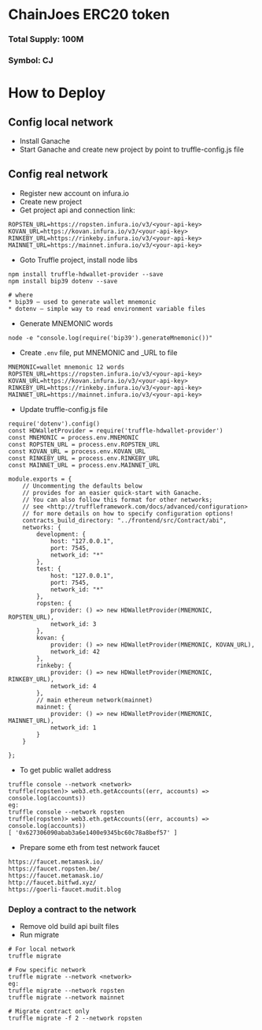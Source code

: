 # ChainJoes ERC20 token

### Total Supply: 100M 
### Symbol: CJ




# How to Deploy

## Config local network
- Install Ganache
- Start Ganache and create new project by point to truffle-config.js file

## Config real network
- Register new account on infura.io
- Create new project
- Get project api and connection link: 
```
ROPSTEN_URL=https://ropsten.infura.io/v3/<your-api-key>
KOVAN_URL=https://kovan.infura.io/v3/<your-api-key>
RINKEBY_URL=https://rinkeby.infura.io/v3/<your-api-key>
MAINNET_URL=https://mainnet.infura.io/v3/<your-api-key>
```
- Goto Truffle project, install node libs
```
npm install truffle-hdwallet-provider --save
npm install bip39 dotenv --save

# where
* bip39 – used to generate wallet mnemonic
* dotenv – simple way to read environment variable files
```
- Generate MNEMONIC words
```
node -e "console.log(require('bip39').generateMnemonic())"
```
- Create `.env` file, put MNEMONIC and <network>_URL to file
```
MNEMONIC=wallet mnemonic 12 words
ROPSTEN_URL=https://ropsten.infura.io/v3/<your-api-key>
KOVAN_URL=https://kovan.infura.io/v3/<your-api-key>
RINKEBY_URL=https://rinkeby.infura.io/v3/<your-api-key>
MAINNET_URL=https://mainnet.infura.io/v3/<your-api-key>
```
- Update truffle-config.js file
```
require('dotenv').config()
const HDWalletProvider = require('truffle-hdwallet-provider')
const MNEMONIC = process.env.MNEMONIC
const ROPSTEN_URL = process.env.ROPSTEN_URL
const KOVAN_URL = process.env.KOVAN_URL
const RINKEBY_URL = process.env.RINKEBY_URL
const MAINNET_URL = process.env.MAINNET_URL

module.exports = {
    // Uncommenting the defaults below
    // provides for an easier quick-start with Ganache.
    // You can also follow this format for other networks;
    // see <http://truffleframework.com/docs/advanced/configuration>
    // for more details on how to specify configuration options!
    contracts_build_directory: "../frontend/src/Contract/abi",
    networks: {
        development: {
            host: "127.0.0.1",
            port: 7545,
            network_id: "*"
        },
        test: {
            host: "127.0.0.1",
            port: 7545,
            network_id: "*"
        },
        ropsten: {
            provider: () => new HDWalletProvider(MNEMONIC, ROPSTEN_URL),
            network_id: 3
        },
        kovan: {
            provider: () => new HDWalletProvider(MNEMONIC, KOVAN_URL),
            network_id: 42
        },
        rinkeby: {
            provider: () => new HDWalletProvider(MNEMONIC, RINKEBY_URL),
            network_id: 4
        },
        // main ethereum network(mainnet)
        mainnet: {
            provider: () => new HDWalletProvider(MNEMONIC, MAINNET_URL),
            network_id: 1
        }
    }

};
```
- To get public wallet address
```
truffle console --network <network>
truffle(ropsten)> web3.eth.getAccounts((err, accounts) => console.log(accounts))
eg:
truffle console --network ropsten
truffle(ropsten)> web3.eth.getAccounts((err, accounts) => console.log(accounts))
[ '0x627306090abab3a6e1400e9345bc60c78a8bef57' ]
``` 
- Prepare some eth from test network faucet
```
https://faucet.metamask.io/
https://faucet.ropsten.be/
https://faucet.metamask.io/
http://faucet.bitfwd.xyz/
https://goerli-faucet.mudit.blog
```

### Deploy a contract to the network

- Remove old build api built files
- Run migrate
```
# For local network
truffle migrate

# Fow specific network
truffle migrate --network <network>
eg: 
truffle migrate --network ropsten
truffle migrate --network mainnet

# Migrate contract only
truffle migrate -f 2 --network ropsten
```
